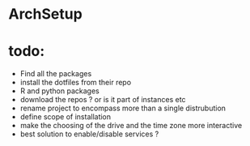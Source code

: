 # ArchSetup


# todo:
* Find all the packages
* install the dotfiles from their repo
* R and python packages
* download the repos ? or is it part of instances etc
* rename project to encompass more than a single distrubution
* define scope of installation
* make the choosing of the drive and the time zone more interactive
* best solution to enable/disable services ?
